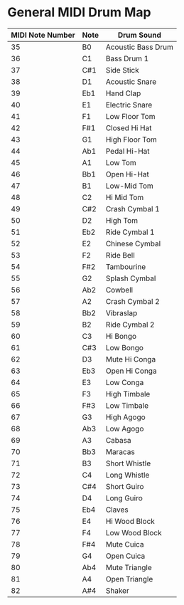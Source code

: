 # General MIDI Drum Map

<table>
    <thead>
        <tr><th>MIDI Note Number</th><th>Note</th><th>Drum Sound</th></tr>
    </thead>
    <tbody>
        <tr><td>35</td><td>B0</td><td>Acoustic Bass Drum</td></tr>
        <tr><td>36</td><td>C1</td><td>Bass Drum 1</td></tr>
        <tr><td>37</td><td>C#1<td>Side Stick</td></tr>
        <tr><td>38</td><td>D1</td><td>Acoustic Snare</td></tr>
        <tr><td>39</td><td>Eb1</td><td>Hand Clap</td></tr>
        <tr><td>40</td><td>E1</td><td>Electric Snare</td></tr>
        <tr><td>41</td><td>F1</td><td>Low Floor Tom</td></tr>
        <tr><td>42</td><td>F#1</td><td>Closed Hi Hat</td></tr>
        <tr><td>43</td><td>G1</td><td>High Floor Tom</td></tr>
        <tr><td>44</td><td>Ab1</td><td>Pedal Hi-Hat</td></tr>
        <tr><td>45</td><td>A1</td><td>Low Tom</td></tr>
        <tr><td>46</td><td>Bb1</td><td>Open Hi-Hat</td></tr>
        <tr><td>47</td><td>B1</td><td>Low-Mid Tom</td></tr>
        <tr><td>48</td><td>C2</td><td>Hi Mid Tom</td></tr>
        <tr><td>49</td><td>C#2</td><td>Crash Cymbal 1</td></tr>
        <tr><td>50</td><td>D2</td><td>High Tom</td></tr>
        <tr><td>51</td><td>Eb2</td><td>Ride Cymbal 1</td></tr>
        <tr><td>52</td><td>E2</td><td>Chinese Cymbal</td></tr>
        <tr><td>53</td><td>F2</td><td>Ride Bell</td></tr>
        <tr><td>54</td><td>F#2</td><td>Tambourine</td></tr>
        <tr><td>55</td><td>G2</td><td>Splash Cymbal</td></tr>
        <tr><td>56</td><td>Ab2</td><td>Cowbell</td></tr>
        <tr><td>57</td><td>A2</td><td>Crash Cymbal 2</td></tr>
        <tr><td>58</td><td>Bb2</td><td>Vibraslap</td></tr>
        <tr><td>59</td><td>B2</td><td>Ride Cymbal 2</td></tr>
        <tr><td>60</td><td>C3</td><td>Hi Bongo</td></tr>
        <tr><td>61</td><td>C#3</td><td>Low Bongo</td></tr>
        <tr><td>62</td><td>D3</td><td>Mute Hi Conga</td></tr>
        <tr><td>63</td><td>Eb3</td><td>Open Hi Conga</td></tr>
        <tr><td>64</td><td>E3</td><td>Low Conga</td></tr>
        <tr><td>65</td><td>F3</td><td>High Timbale</td></tr>
        <tr><td>66</td><td>F#3</td><td>Low Timbale</td></tr>
        <tr><td>67</td><td>G3</td><td>High Agogo</td></tr>
        <tr><td>68</td><td>Ab3</td><td>Low Agogo</td></tr>
        <tr><td>69</td><td>A3</td><td>Cabasa</td></tr>
        <tr><td>70</td><td>Bb3</td><td>Maracas</td></tr>
        <tr><td>71</td><td>B3</td><td>Short Whistle</td></tr>
        <tr><td>72</td><td>C4</td><td>Long Whistle</td></tr>
        <tr><td>73</td><td>C#4</td><td>Short Guiro</td></tr>
        <tr><td>74</td><td>D4</td><td>Long Guiro</td></tr>
        <tr><td>75</td><td>Eb4</td><td>Claves</td></tr>
        <tr><td>76</td><td>E4</td><td>Hi Wood Block</td></tr>
        <tr><td>77</td><td>F4</td><td>Low Wood Block</td></tr>
        <tr><td>78</td><td>F#4</td><td>Mute Cuica</td></tr>
        <tr><td>79</td><td>G4</td><td>Open Cuica</td></tr>
        <tr><td>80</td><td>Ab4</td><td>Mute Triangle</td></tr>
        <tr><td>81</td><td>A4</td><td>Open Triangle</td></tr>
        <tr><td>82</td><td>A#4</td><td>Shaker</td></tr>
    </tbody>
</table>
